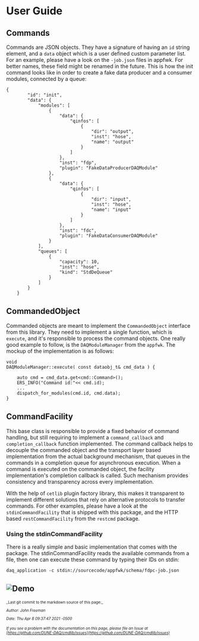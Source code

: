 # User Guide
## Commands
Commands are JSON objects. They have a signature of having an `id` string element, and a `data` object which is a user defined custom parameter list. For an example, please have a look on the `-job.json` files in appfwk. For better names, these field might be renamed in the future. This is how the init command looks like in order to create a fake data producer and a consumer modules, connected by a queue:
```
{
        "id": "init",
        "data": {
            "modules": [
                {
                    "data": {
                        "qinfos": [
                            {
                                "dir": "output",
                                "inst": "hose",
                                "name": "output"
                            }
                        ]
                    },
                    "inst": "fdp",
                    "plugin": "FakeDataProducerDAQModule"
                },
                {
                    "data": {
                        "qinfos": [
                            {
                                "dir": "input",
                                "inst": "hose",
                                "name": "input"
                            }
                        ]
                    },
                    "inst": "fdc",
                    "plugin": "FakeDataConsumerDAQModule"
                }
            ],
            "queues": [
                {
                    "capacity": 10,
                    "inst": "hose",
                    "kind": "StdDeQueue"
                }
            ]
        }
    }
```

## CommandedObject
Commanded objects are meant to implement the `CommandedObject` interface from this library. They need to implement a single function, which is `execute`, and it's responsible to process the command objects. One really good example to follow, is the `DAQModuleManager` from the `appfwk`. The mockup of the implementation is as follows:
```
void
DAQModuleManager::execute( const dataobj_t& cmd_data ) {

    auto cmd = cmd_data.get<cmd::Command>();
    ERS_INFO("Command id:"<< cmd.id);
    ...
    dispatch_for_modules(cmd.id, cmd.data);
}
```

## CommandFacility
This base class is responsible to provide a fixed behavior of command handling, but still requiring to implement a `command_callback` and `completion_callback` function implemented. The command callback helps to decouple the commanded object and the transport layer based implementation from the actual background mechanism, that queues in the commands in a completion queue for asynchronous execution. When a command is executed on the commanded object, the facility implementation's completion callback is called. Such mechanism provides consistency and transparency across every implementation.

With the help of `cetlib` plugin factory library, this makes it transparent to implement different solutions that rely on alternative protocols to transfer commands. For other examples, please have a look at the `stdinCommandFacility` that is shipped with this package, and the HTTP based `restCommandFacility` from the `restcmd` package.

### Using the stdinCommandFacility
There is a really simple and basic implementation that comes with the package.
The stdinCommandFacility reads the available commands from a file, then one can
execute these command by typing their IDs on stdin:

    daq_application -c stdin://sourcecode/appfwk/schema/fdpc-job.json

![Demo](https://cernbox.cern.ch/index.php/s/BxvvU0PlPuyHjla/download)
-----

<font size="1">
_Last git commit to the markdown source of this page:_


_Author: John Freeman_

_Date: Thu Apr 8 09:37:47 2021 -0500_

_If you see a problem with the documentation on this page, please file an Issue at [https://github.com/DUNE-DAQ/cmdlib/issues](https://github.com/DUNE-DAQ/cmdlib/issues)_
</font>
